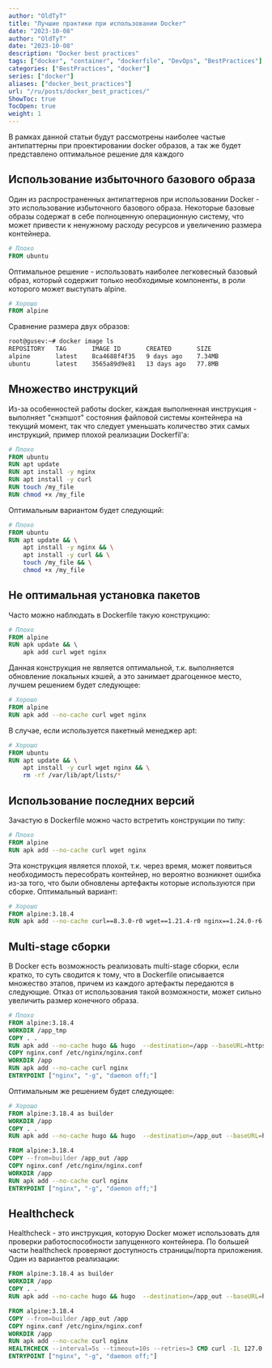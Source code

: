 ```yaml
---
author: "OldTyT"
title: "Лучшие практики при использовании Docker"
date: "2023-10-08"
author: "OldTyT"
date: "2023-10-08"
description: "Docker best practices"
tags: ["docker", "container", "dockerfile", "DevOps", "BestPractices"]
categories: ["BestPractices", "docker"]
series: ["docker"]
aliases: ["docker_best_practices"]
url: "/ru/posts/docker_best_practices/"
ShowToc: true
TocOpen: true
weight: 1
---
```


В рамках данной статьи будут рассмотрены наиболее частые антипаттерны при проектировании docker образов, а так же будет представлено оптимальное решение для каждого

## Использование избыточного базового образа

Один из распространенных антипаттернов при использовании Docker - это использование избыточного базового образа. Некоторые базовые образы содержат в себе полноценную операционную систему, что может привести к ненужному расходу ресурсов и увеличению размера контейнера.

```Dockerfile
# Плохо
FROM ubuntu
```

Оптимальное решение - использовать наиболее легковесный базовый образ, который содержит только необходимые компоненты, в роли которого может выступать alpine.

```Dockerfile
# Хорошо
FROM alpine
```

Сравнение размера двух образов:

```bash
root@gusev:~# docker image ls
REPOSITORY   TAG       IMAGE ID       CREATED       SIZE
alpine       latest    8ca4688f4f35   9 days ago    7.34MB
ubuntu       latest    3565a89d9e81   13 days ago   77.8MB
```

## Множество инструкций

Из-за особенностей работы docker, каждая выполненная инструкция - выполняет "снэпшот" состояния файловой системы контейнера на текущий момент, так что следует уменьшать количество этих самых инструкций, пример плохой реализации Dockerfil'a:

```Dockerfile
# Плохо
FROM ubuntu
RUN apt update
RUN apt install -y nginx
RUN apt install -y curl
RUN touch /my_file
RUN chmod +x /my_file
```

Оптимальным вариантом будет следующий:

```Dockerfile
# Плохо
FROM ubuntu
RUN apt update && \
    apt install -y nginx && \
    apt install -y curl && \
    touch /my_file && \
    chmod +x /my_file
```

## Не оптимальная установка пакетов

Часто можно наблюдать в Dockerfile такую конструкцию:

```Dockerfile
# Плохо
FROM alpine
RUN apk update && \ 
    apk add curl wget nginx
```

Данная конструкция не является оптимальной, т.к. выполняется обновление локальных кэшей, а это занимает драгоценное место, лучшем решением будет следующее:

```Dockerfile
# Хорошо
FROM alpine
RUN apk add --no-cache curl wget nginx
```

В случае, если используется пакетный менеджер apt:

```Dockerfile
# Хорошо
FROM ubuntu
RUN apt update && \
    apt install -y curl wget nginx && \
    rm -rf /var/lib/apt/lists/*
```

## Использование последних версий

Зачастую в Dockerfile можно часто встретить конструкции по типу:

```Dockerfile
# Плохо
FROM alpine
RUN apk add --no-cache curl wget nginx
```

Эта конструкция является плохой, т.к. через время, может появиться необходимость пересобрать контейнер, но вероятно возникнет ошибка из-за того, что были обновлены артефакты которые используются при сборке. Оптимальный вариант:

```Dockerfile
# Хорошо
FROM alpine:3.18.4
RUN apk add --no-cache curl==8.3.0-r0 wget==1.21.4-r0 nginx==1.24.0-r6
```

## Multi-stage сборки

В Docker есть возможность реализовать multi-stage сборки, если кратко, то суть сводится к тому, что в Dockerfile описывается множество этапов, причем из каждого артефакты передаются в следующие. Отказ от использования такой возможности, может сильно увеличить размер конечного образа.

```Dockerfile
# Плохо
FROM alpine:3.18.4
WORKDIR /app_tmp
COPY . .
RUN apk add --no-cache hugo && hugo  --destination=/app --baseURL=https://oldtyt.xyz
COPY nginx.conf /etc/nginx/nginx.conf
WORKDIR /app
RUN apk add --no-cache curl nginx
ENTRYPOINT ["nginx", "-g", "daemon off;"]
```

Оптимальным же решением будет следующее:

```Dockerfile
# Хорошо
FROM alpine:3.18.4 as builder
WORKDIR /app
COPY . .
RUN apk add --no-cache hugo && hugo  --destination=/app_out --baseURL=https://oldtyt.xyz

FROM alpine:3.18.4
COPY --from=builder /app_out /app
COPY nginx.conf /etc/nginx/nginx.conf
WORKDIR /app
RUN apk add --no-cache curl nginx
ENTRYPOINT ["nginx", "-g", "daemon off;"]
```

## Healthcheck

Healthcheck - это инструкция, которую Docker может использовать для проверки работоспособности запущенного контейнера.
По большей части healthcheck проверяют доступность страницы/порта приложения. Один из вариантов реализации:

```Dockerfile
FROM alpine:3.18.4 as builder
WORKDIR /app
COPY . .
RUN apk add --no-cache hugo && hugo  --destination=/app_out --baseURL=https://oldtyt.xyz

FROM alpine:3.18.4
COPY --from=builder /app_out /app
COPY nginx.conf /etc/nginx/nginx.conf
WORKDIR /app
RUN apk add --no-cache curl nginx
HEALTHCHECK --interval=5s --timeout=10s --retries=3 CMD curl -IL 127.0.0.1 | grep 200 || exit 1
ENTRYPOINT ["nginx", "-g", "daemon off;"]
```
